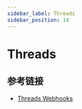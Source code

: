 ```yaml
---
sidebar_label: Threads
sidebar_position: 14
---
```


# Threads

## 参考链接

- [Threads Webhooks](https://developers.facebook.com/docs/threads/webhooks)
